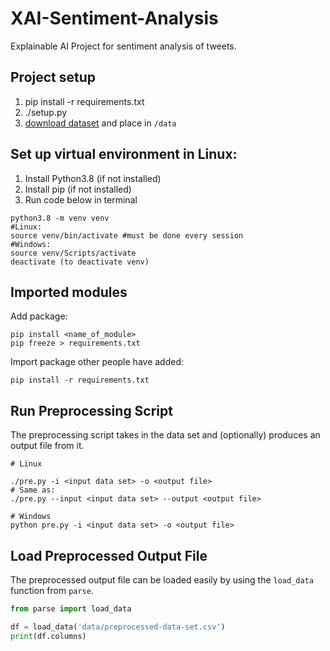 # XAI-Sentiment-Analysis

Explainable AI Project for sentiment analysis of tweets.

## Project setup

1. pip install -r requirements.txt
2. ./setup.py
3. [download dataset](https://www.kaggle.com/kazanova/sentiment140) and place in `/data`

## Set up virtual environment in Linux:

1. Install Python3.8 (if not installed)
2. Install pip (if not installed)
3. Run code below in terminal

```shellscript
python3.8 -m venv venv
#Linux:
source venv/bin/activate #must be done every session
#Windows:
source venv/Scripts/activate
deactivate (to deactivate venv)
```

## Imported modules

Add package:

```shellscript
pip install <name_of_module>
pip freeze > requirements.txt
```

Import package other people have added:

```shellscript
pip install -r requirements.txt
```

## Run Preprocessing Script

The preprocessing script takes in the data set and (optionally) produces an output file from it.

```shellscript
# Linux

./pre.py -i <input data set> -o <output file>
# Same as:
./pre.py --input <input data set> --output <output file>

# Windows
python pre.py -i <input data set> -o <output file>
```

## Load Preprocessed Output File

The preprocessed output file can be loaded easily by using the `load_data` function from `parse`.

```python
from parse import load_data

df = load_data('data/preprocessed-data-set.csv')
print(df.columns)
```
